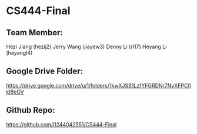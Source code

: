 # CS444-Final
## Team Member:
  Hezi Jiang (hezij2)
  Jerry Wang (jiayew3)
  Denny Li (rl17)
  Heyang Li (heyangl4)
## Google Drive Folder:
  https://drive.google.com/drive/u/1/folders/1kwXJSS1LzfYFGRDNr7NvXFPCflkI8eGV
## Github Repo:
  https://github.com/l1244042551/CS444-Final
